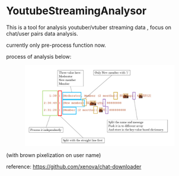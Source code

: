 # YoutubeStreamingAnalysor

This is a tool for analysis youtuber/vtuber streaming data
, focus on chat/user pairs data analysis.

currently only pre-process function now.

process of analysis below:
<p align="center"><img width="80%" src="analysis.png" /></p>
(with brown pixelization on user name)

reference:
https://github.com/xenova/chat-downloader
